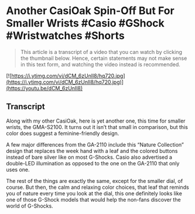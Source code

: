 # Another CasiOak Spin-Off But For Smaller Wrists #Casio #GShock #Wristwatches #Shorts

> This article is a transcript of a video that you can watch by clicking the thumbnail below. Hence, certain statements may not make sense in this text form, and watching the video instead is recommended.

[![https://i.ytimg.com/vi/dCM_6zUnIl8/hq720.jpg](https://i.ytimg.com/vi/dCM_6zUnIl8/hq720.jpg)](https://youtu.be/dCM_6zUnIl8)

## Transcript

Along with my other CasiOak, here is yet another one, this time for smaller wrists, the GMA-S2100. It turns out it isn’t that small in comparison, but this color does suggest a feminine-friendly design.

A few major differences from the GA-2110 include this “Nature Collection” design that replaces the week hand with a leaf and the colored buttons instead of bare silver like on most G-Shocks. Casio also advertised a double-LED illumination as opposed to the one on the GA-2110 that only uses one.

The rest of the things are exactly the same, except for the smaller dial, of course. But then, the calm and relaxing color choices, that leaf that reminds you of nature every time you look at the dial, this one definitely looks like one of those G-Shock models that would help the non-fans discover the world of G-Shocks.
